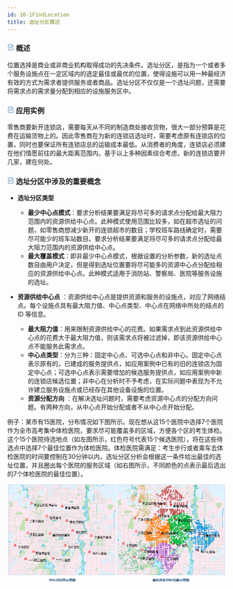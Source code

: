 ```yaml
---
id: 10-1FindLocation
title: 选址分区概述
---
```

### ![](../img/read.gif) 概述

位置选择是商业或非商业机构取得成功的先决条件。选址分区，是指为一个或者多个服务设施点在一定区域内的选定最佳或最优的位置，使得设施可以用一种最经济有效的方式为需求者提供服务或者商品。选址分区不仅仅是一个选址问题，还需要将需求点的需求量分配到相应的设施服务区中。

### ![](../img/read.gif) 应用实例

零售商要新开连锁店，需要每天从不同的制造商处接收货物，很大一部分预算是花费在运输货物上的。因此零售商在为新的连锁店选址时，需要考虑原有连锁店的位置，同时也要保证所有连锁店总的运输成本最低。从消费者的角度，连锁店必须建在他们情愿前往的最大距离范围内。基于以上多种因素综合考虑，新的连锁店要开几家，建在何处。

### ![](../img/read.gif) 选址分区中涉及的重要概念

* **选址分区类型**
  * **最少中心点模式**：要求分析结果要满足将尽可多的请求点分配给最大阻力范围内的资源供给中心点。此种模式使用范围比较多，如在超市选址的问题，如零售商想减少新开的连锁超市的数目；学校班车路线确定时，需要尽可能少的班车站数目。要求分析结果要满足将尽可多的请求点分配给最大阻力范围内的资源供给中心点。
  * **最大覆盖模式**：即非最少中心点模式，根据设置的分析参数，新的选址点数目由用户决定，但是得到选址位置要将尽可能多的资源中心点分配给相应的资源供给中心点。此种模式适用于消防站、警察局、医院等服务设施的选址。

* **资源供给中心点** ：资源供给中心点是提供资源和服务的设施点，对应了网络结点。每个设施点具有最大阻力值、中心点类型、中心点在网络中所处的结点的 ID 等信息。 
  * **最大阻力值**：用来限制资源供给中心的花费。如果需求点到此资源供给中心点的花费大于最大阻力值，则该需求点将被过滤掉，即该资源供给中心点不能服务此需求点。
  * **中心点类型**：分为三种：固定中心点、可选中心点和非中心。固定中心点表示原有的，已建成的服务提供点，如应用案例中已有的旧的连锁店为固定中心点；可选中心点表示需要增加的候选服务提供点，如应用案例中新的连锁店候选位置；非中心在分析时不予考虑，在实际问题中表现为不允许建立服务设施点或已经存在其他设备设施的位置。
  * **资源分配方向** ：在解决选址问题时，需要考虑资源中心点的分配方向问题。有两种方向，从中心点开始分配或者不从中心点开始分配。

例子：某市有15医院，分布情况如下图所示。现在想从这15个医院中选择7个医院作为全市高考集中体检医院，要求尽可能覆盖多的区域，方便各个区的考生体检。这个15个医院待选地点（如左图所示，红色符号代表15个候选医院），将在这些待选点中选择7个最佳位置作为体检医院。体检医院需满足：考生步行或者乘车去体检医院的时间要控制在30分钟以内，选址分区分析会根据这一条件给出最佳的选址位置，并且圈出每个医院的服务区域（如右图所示，不同颜色的点表示最后选出的7个体检医院的最佳位置）。

![](img/LocationIllus2.png) 

